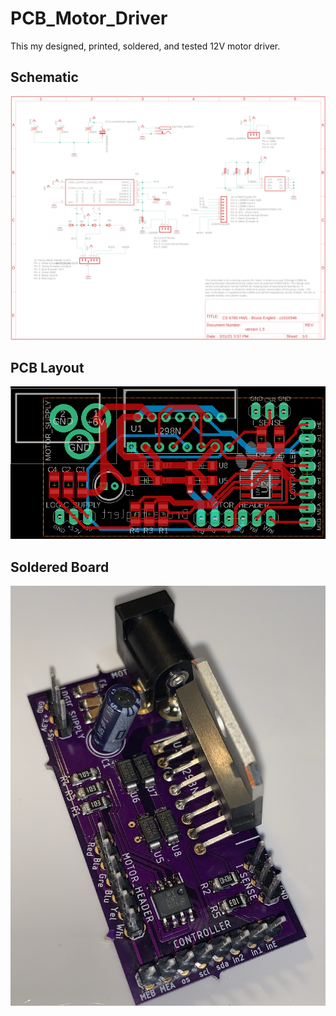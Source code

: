 # PCB_Motor_Driver

This my designed, printed, soldered, and tested 12V motor driver. 

## Schematic 

![schematic](schematic.PNG)

## PCB Layout 

![layout](PCB_Layout.PNG)

## Soldered Board 

![board](Soldered_Baord.PNG)

